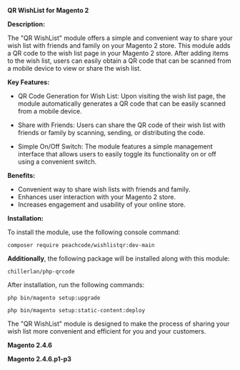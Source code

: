 **QR WishList for Magento 2**

**Description:**

The "QR WishList" module offers a simple and convenient way to share your wish list with friends and family on your Magento 2 store. This module adds a QR code to the wish list page in your Magento 2 store. After adding items to the wish list, users can easily obtain a QR code that can be scanned from a mobile device to view or share the wish list.

**Key Features:**

- QR Code Generation for Wish List: Upon visiting the wish list page, the module automatically generates a QR code that can be easily scanned from a mobile device.

- Share with Friends: Users can share the QR code of their wish list with friends or family by scanning, sending, or distributing the code.

- Simple On/Off Switch: The module features a simple management interface that allows users to easily toggle its functionality on or off using a convenient switch.

**Benefits:**
- Convenient way to share wish lists with friends and family.
- Enhances user interaction with your Magento 2 store.
- Increases engagement and usability of your online store.


**Installation:**

To install the module, use the following console command:


`composer require peachcode/wishlistqr:dev-main`


**Additionally**, the following package will be installed along with this module:

`chillerlan/php-qrcode`

After installation, run the following commands:

`php bin/magento setup:upgrade`

`php bin/magento setup:static-content:deploy`



The "QR WishList" module is designed to make the process of sharing your wish list more convenient and efficient for you and your customers.




**Magento 2.4.6**

**Magento 2.4.6.p1-p3**
